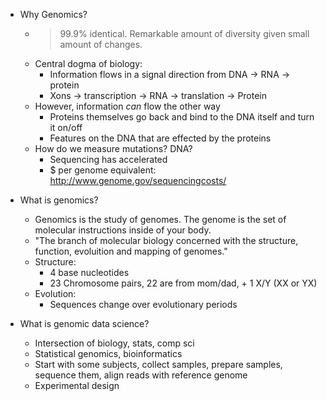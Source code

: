 - Why Genomics?
  - > 99.9% identical. Remarkable amount of diversity given small amount of changes.
  - Central dogma of biology:
    - Information flows in a signal direction from DNA -> RNA -> protein
    - Xons -> transcription -> RNA -> translation -> Protein
  - However, information *can* flow the other way
    - Proteins themselves go back and bind to the DNA itself and turn it on/off
    - Features on the DNA that are effected by the proteins
  - How do we measure mutations? DNA?
    - Sequencing has accelerated
    - $ per genome equivalent: http://www.genome.gov/sequencingcosts/

- What is genomics?
  - Genomics is the study of genomes. The genome is the set of molecular instructions inside of your body.
  - "The branch of molecular biology concerned with the structure, function, evoluition and mapping of genomes."
  - Structure:
    - 4 base nucleotides
    - 23 Chromosome pairs, 22 are from mom/dad, + 1 X/Y (XX or YX)
  - Evolution:
    - Sequences change over evolutionary periods

- What is genomic data science?
  - Intersection of biology, stats, comp sci
  - Statistical genomics, bioinformatics
  - Start with some subjects, collect samples, prepare samples, sequence them, align reads with reference genome
  - Experimental design

